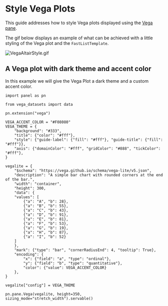 # Style Vega Plots

This guide addresses how to style Vega plots displayed using the [Vega pane](../../reference/panes/Vega.md).

The gif below displays an example of what can be achieved with a little styling of the Vega plot and the `FastListTemplate`.

![VegaAltairStyle.gif](https://assets.holoviews.org/panel/thumbnails/gallery/styles/vega-styles.gif)

## A Vega plot with dark theme and accent color

In this example we will give the Vega Plot a dark theme and a custom accent color.

```{pyodide}
import panel as pn

from vega_datasets import data

pn.extension("vega")

VEGA_ACCENT_COLOR = "#F08080"
VEGA_THEME = {
    "background": "#333",
    "title": {"color": "#fff"},
    "style": {"guide-label": {"fill": "#fff"}, "guide-title": {"fill": "#fff"}},
    "axis": {"domainColor": "#fff", "gridColor": "#888", "tickColor": "#fff"},
}

vegalite = {
    "$schema": "https://vega.github.io/schema/vega-lite/v5.json",
    "description": "A simple bar chart with rounded corners at the end of the bar.",
    "width": "container",
    "height": 300,
    "data": {
    "values": [
        {"a": "A", "b": 28},
        {"a": "B", "b": 55},
        {"a": "C", "b": 43},
        {"a": "D", "b": 91},
        {"a": "E", "b": 81},
        {"a": "F", "b": 53},
        {"a": "G", "b": 19},
        {"a": "H", "b": 87},
        {"a": "I", "b": 52}
    ]
    },
    "mark": {"type": "bar", "cornerRadiusEnd": 4, "tooltip": True},
    "encoding": {
        "x": {"field": "a", "type": "ordinal"},
        "y": {"field": "b", "type": "quantitative"},
        "color": {"value": VEGA_ACCENT_COLOR}
    },
}

vegalite["config"] = VEGA_THEME

pn.pane.Vega(vegalite, height=350, sizing_mode="stretch_width").servable()
```
